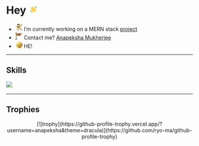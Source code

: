 # Hey <img src="./gifs/waving_hand.gif" width="25" height="25">

- <img src="./gifs/project_gif.gif" width="20" height="20"> I’m currently working on a MERN stack [project](https://github.com/anapeksha/mern-full-stack)
- <img src="./gifs/email_gif.gif" width="20" height="20"> Contact me? [Anapeksha Mukherjee](mailto:anapeksha.mukherjee@gmail.com)
- <img src="./gifs/pronoun_gif.gif"  width="20" height="20"> HE! 
<p></p>
<p></p>

---

<p></p>
<p></p>

## Skills

<p></p>

<a href="https://www.hackerrank.com/anapeksha"><img src="https://hrcdn.net/community-frontend/assets/brand/logo-new-white-green-a5cb16e0ae.svg" height=30></a>

<p></p>

---

<p></p>

## Trophies

<p></p>
<div align="center">
[![trophy](https://github-profile-trophy.vercel.app/?username=anapeksha&theme=dracula)](https://github.com/ryo-ma/github-profile-trophy)
</div>
